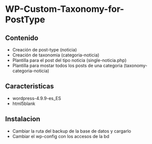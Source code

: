 # WP-Custom-Taxonomy-for-PostType

## Contenido
	
- Creación de post-type (noticia)
- Creación de taxonomia (categoria-noticia)
- Plantilla para el post del tipo noticia (single-noticia.php)
- Plantilla para mostar todos los posts de una categoria (taxonomy-categoria-noticia)

## Caracteristicas

- wordpress-4.9.9-es_ES
- html5blank

## Instalacion 
- Cambiar la ruta del backup de la base de datos y cargarlo
- Cambiar el wp-config con los accesos de la bd


